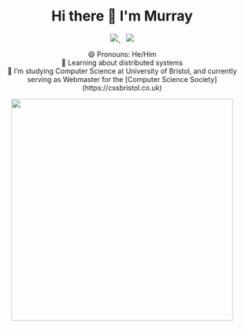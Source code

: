 
<h1 align="center">Hi there 👋 I'm Murray</h1>  
  
<p align='center'>
  
  <a href="https://www.linkedin.com/in/murraygrovessoftware/">
    <img src="https://img.shields.io/badge/linkedin-%230077B5.svg?&style=for-the-badge&logo=linkedin&logoColor=white" />
  </a>&nbsp;&nbsp;
  <a href="mailto:github@murraygrov.es">
    <img src="https://img.shields.io/badge/EMail-D14836?style=for-the-badge&logo=mailgun&logoColor=white" />
  </a>
  <!--<a href="placeholder">
    <img src="https://img.shields.io/badge/Twitter-1DA1F2?style=for-the-badge&logo=twitter&logoColor=white" />        
  </a>&nbsp;&nbsp;-->
 </p>
 <p align="center">
  😄 Pronouns: He/Him  <br>
💬 Learning about distributed systems  <br>
🌱 I’m studying Computer Science at University of Bristol, and currently serving as Webmaster for the [Computer Science Society](https://cssbristol.co.uk)  <br>
  </p>
  <p align="center">
  <img width="450" src="https://github-readme-stats-beta-steel-43.vercel.app/api/wakatime?username=murraygroves&langs_count=16&layout=compact&custom_title=Past%20Year%20Stats&theme=react">
</p>
